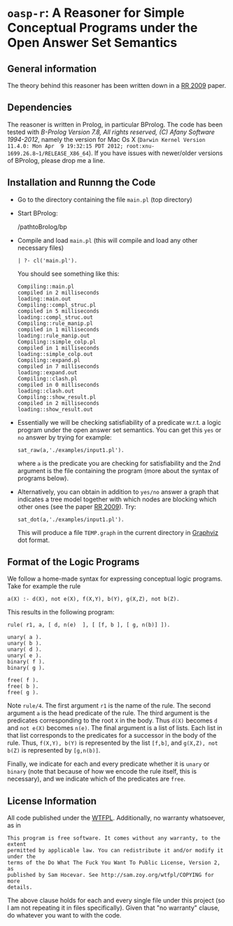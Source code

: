 # `oasp-r`: A Reasoner for Simple Conceptual Programs under the Open Answer Set Semantics


## General information

The theory behind this reasoner has been written down in a [RR 2009](http://stijnheymans.net/pubs/rr2009.pdf) paper.

## Dependencies

The reasoner is written in Prolog, in particular BProlog. The code has been
tested with _B-Prolog Version 7.8, All rights reserved, (C) Afany Software
1994-2012_, namely the version for Mac Os X (`Darwin Kernel Version 11.4.0: Mon
Apr  9 19:32:15 PDT 2012; root:xnu-1699.26.8~1/RELEASE_X86_64`). If you have
issues with newer/older versions of BProlog, please drop me a line.

## Installation and Runnng the Code

- Go to the directory containing the file `main.pl` (top directory)
- Start BProlog:

    /pathtoBrolog/bp

- Compile and load `main.pl` (this will compile and load any other necessary files)

    ~~~
    | ?- cl('main.pl').
    ~~~

    You should see something like this:

    ~~~
    Compiling::main.pl
    compiled in 2 milliseconds
    loading::main.out
    Compiling::compl_struc.pl
    compiled in 5 milliseconds
    loading::compl_struc.out
    Compiling::rule_manip.pl
    compiled in 1 milliseconds
    loading::rule_manip.out
    Compiling::simple_colp.pl
    compiled in 1 milliseconds
    loading::simple_colp.out
    Compiling::expand.pl
    compiled in 7 milliseconds
    loading::expand.out
    Compiling::clash.pl
    compiled in 0 milliseconds
    loading::clash.out
    Compiling::show_result.pl
    compiled in 2 milliseconds
    loading::show_result.out
    ~~~

- Essentially we will be checking satisfiability of a predicate w.r.t. a logic
program under the open answer set semantics. You can get this `yes` or `no`
answer by trying for example:
    
    ~~~
    sat_raw(a,'./examples/input1.pl').
    ~~~

    where `a` is the predicate you are checking for satisfiability and the 2nd
    argument is the file containing the program (more about the syntax of programs
    below).

- Alternatively, you can obtain in addition to `yes/no` answer a graph that
indicates a tree model together with which nodes are blocking which other ones
(see the paper [RR 2009](http://stijnheymans.net/pubs/rr2009.pdf)). Try:

    ~~~
    sat_dot(a,'./examples/input1.pl').
    ~~~

    This will produce a file `TEMP.graph` in the current directory in
    [Graphviz](http://www.graphviz.org/) dot format.  

## Format of the Logic Programs

We follow a home-made syntax for expressing conceptual logic programs. Take for example the rule

    a(X) :- d(X), not e(X), f(X,Y), b(Y), g(X,Z), not b(Z).


This results in the following program:

    rule( r1, a, [ d, n(e)  ], [ [f, b ], [ g, n(b)] ]).
    
    unary( a ).
    unary( b ).
    unary( d ).
    unary( e ).
    binary( f ).
    binary( g ).
    
    free( f ).
    free( b ).
    free( g ).



Note `rule/4`. The first argument `r1` is the name of the rule.  The second argument `a` is the head predicate of the rule. The third argument is the predicates corresponding to the root `X` in the body. Thus `d(X)` becomes `d` and `not e(X)` becomes `n(e)`.  The final argument is a list of lists.  Each list in that list corresponds to the predicates for a successor in the body of the rule.  Thus, `f(X,Y), b(Y)` is represented by the list `[f,b]`, and `g(X,Z), not b(Z)` is represented by `[g,n(b)]`.

Finally, we indicate for each and every predicate whether it is `unary` or `binary` (note that because of how we encode the rule itself, this is necessary), and we indicate which of the predicates are `free`.




## License Information

All code published under the [WTFPL](http://sam.zoy.org/wtfpl/). Additionally,
no warranty whatsoever, as in

    This program is free software. It comes without any warranty, to the extent
    permitted by applicable law. You can redistribute it and/or modify it under the
    terms of the Do What The Fuck You Want To Public License, Version 2, as
    published by Sam Hocevar. See http://sam.zoy.org/wtfpl/COPYING for more
    details.

The above clause holds for each and every single file under this project (so
I am not repeating it in files specifically). Given that "no warranty" clause,
do whatever you want to with the code.


